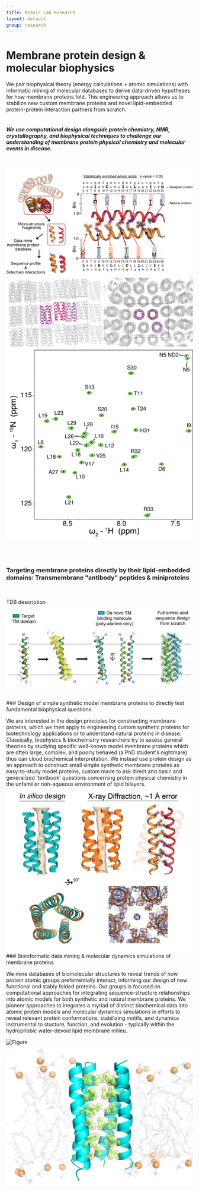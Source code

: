 ```yaml
---
title: Mravic Lab Research
layout: default
group: research
---
```


# Membrane protein design & molecular biophysics 


We pair biophysical theory (energy calculations + atomic simulations) with informatic mining of molecular databases to derive data-driven hypotheses for how membrane proteins fold.  This engineering approach allows us to stabilize new custom membrane proteins and novel lipid-embedded protein-protein interaction partners from scratch.   <br><br>


##### We use computational design alongside protein chemistry, NMR, crystallography, and biophysical techniques to challenge our understanding of membrane protein physical chemistry and molecular events in disease. 
<br>
 <div class="col-md-7 order-md-3">
    <img class="img-fluid" src="/static/img/MemProt_SeqDesign.png">
 </div>
 <div class="col-md-5 order-md-2 align-self-center">
    <img class="img-fluid" src="/static/img/Xray_packingXtal.png">
 </div>
 <div class="col-md-5 order-md-1 align-self-center">
    <img class="img-fluid" src="/static/img/Clean_Monomer-mEpoR_600x_assigned.png">
 </div>


  
<br><br>
<div class="row">
  
###  Targeting membrane proteins directly by their lipid-embedded domains: Transmembrane "antibody" peptides & miniproteins
<br>
 <div class="col-md-7 order-md-1">

TDB description

 </div>
 <div class="col-md-3 order-md-2 align-self-center">
    <img class="img-fluid" src="/static/img/TM_antibody_design.png" alt="Figure">
 </div>
</div>


<div class="row">
<br><br>
### Design of simple synthetic model membrane proteins to directly test fundamental biophysical questions
<br>
<div class="col-md-7 order-md-2">

We are interested in the design  principles for constructing membrane proteins, which we then apply to engineering custom synthetic proteins for biotechnology applications or to understand natural proteins in disease.  Classically, biophysics & biochemistry researchers try to assess general theories by studying specific well-known model membrane proteins which are often large, complex, and poorly behaved (a PhD student's nightmare) thus can cloud biochemical interpretation.  We instead use protein design as an approach to construct small simple synthetic membrane proteins as easy-to-study model proteins, custom made to ask direct and basic and generalized 'textbook' questions concerning protein physical chemistry in the unfamiliar non-aqueous environment of lipid bilayers. 
</div>

<div class="col-md-3 order-md-1 align-self-center">
<img class="img-fluid" src="/static/img/PL5_x-ray.png" alt="Figure">
</div>
</div>

<div class="row">
### Bioinformatic data mining & molecular dynamics simulations of membrane proteins
<br>
<div class="col-md-7 order-md-1 ">

We mine databases of biomolecular structures to reveal trends of how protein atomic groups preferrentially interact, informing our design of new functional and stably folded proteins.  Our groups is focused on computational approaches for integrating sequence-structure relationships into atomic models for both synthetic and natural membrane proteins.  We pioneer approaches to inegrates a myriad of distinct biochemical data into atomic protein models and molecular dynamics simulations in efforts to reveal relevant protein conformations, stabilizing motifs, and dynamics instrumental to stucture, function, and evolution - typically within the hydrophobic water-devoid lipid membrane milieu.
</div> 

<div class="col-md-5 order-md-2 align-self-center">
  <img class="img-fluid" src="/static/img/poreWaterOnly_v3.gif" alt="Figure">
 </div>
</div>

<div class="row">
 <div class="col-md-3 order-md-2 align-self-center">
   <img class="img-fluid" src="/static/img/simPacking_lipids.png" alt="Figure">
 </div>
</div>
